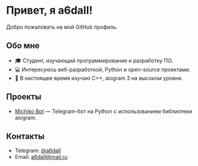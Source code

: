 # Привет, я a6dall!

Добро пожаловать на мой GitHub профиль.

## Обо мне

- 🎓 Студент, изучающий программирование и разработку ПО.
- 💻 Интересуюсь веб-разработкой, Python и open-source проектами.
- 🌱 В настоящее время изучаю C++, aiogram 3 на высоком уровне.

## Проекты

- [Michiko Bot](https://github.com/a6dall/michiko_bot) — Telegram-бот на Python с использованием библиотеки aiogram.

## Контакты

- Telegram: [@a6dall](https://t.me/a6dall)
- Email: a6dall@mail.ru
